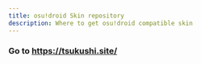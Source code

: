 ```yaml
---
title: osu!droid Skin repository
description: Where to get osu!droid compatible skin
---
```


### Go to https://tsukushi.site/
